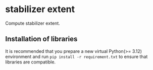# stabilizer extent

Compute stabilizer extent.

## Installation of libraries

It is recommended that you prepare a new virtual Python(>= 3.12) environment and run
`pip install -r requirement.txt`
to ensure that libraries are compatible.
